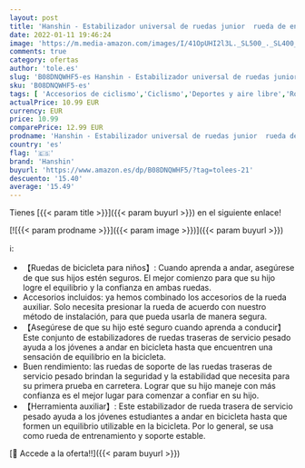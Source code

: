 ```yaml
---
layout: post
title: 'Hanshin - Estabilizador universal de ruedas junior  rueda de entrenamiento de bicicleta para niños Asistente de estabilizador de equilibrio de bicicleta de acero para bicicleta de 16-18-20-22-24 pulgadas '
date: 2022-01-11 19:46:24
image: 'https://m.media-amazon.com/images/I/41OpUHI2l3L._SL500_._SL400_.jpg'
comments: true
category: ofertas
author: 'tole.es'
slug: 'B08DNQWHF5-es Hanshin - Estabilizador universal de ruedas junior rueda...'
sku: 'B08DNQWHF5-es'
tags: [ 'Accesorios de ciclismo','Ciclismo','Deportes y aire libre','Ropa y equipo para deportes','Ruedines para bicicletas','bicicleta','hanshin', ]
actualPrice: 10.99 EUR
currency: EUR
price: 10.99
comparePrice: 12.99 EUR
prodname: 'Hanshin - Estabilizador universal de ruedas junior  rueda de entrenamiento de bicicleta para niños Asistente de estabilizador de equilibrio de bicicleta de acero para bicicleta de 16-18-20-22-24 pulgadas '
country: 'es'
flag: '🇪🇸'
brand: 'Hanshin'
buyurl: 'https://www.amazon.es/dp/B08DNQWHF5/?tag=tolees-21'
descuento: '15.40'
average: '15.49'
---
```


Tienes [{{< param title >}}]({{< param buyurl >}}) en el siguiente enlace!

[![{{< param prodname >}}]({{< param image >}})]({{< param buyurl >}})

ℹ️:

- 【Ruedas de bicicleta para niños】: Cuando aprenda a andar, asegúrese de que sus hijos estén seguros. El mejor comienzo para que su hijo logre el equilibrio y la confianza en ambas ruedas.
- Accesorios incluidos: ya hemos combinado los accesorios de la rueda auxiliar. Solo necesita presionar la rueda de acuerdo con nuestro método de instalación, para que pueda usarla de manera segura.
- 【Asegúrese de que su hijo esté seguro cuando aprenda a conducir】 Este conjunto de estabilizadores de ruedas traseras de servicio pesado ayuda a los jóvenes a andar en bicicleta hasta que encuentren una sensación de equilibrio en la bicicleta.
- Buen rendimiento: las ruedas de soporte de las ruedas traseras de servicio pesado brindan la seguridad y la estabilidad que necesita para su primera prueba en carretera. Lograr que su hijo maneje con más confianza es el mejor lugar para comenzar a confiar en su hijo.
- 【Herramienta auxiliar】: Este estabilizador de rueda trasera de servicio pesado ayuda a los jóvenes estudiantes a andar en bicicleta hasta que formen un equilibrio utilizable en la bicicleta. Por lo general, se usa como rueda de entrenamiento y soporte estable.

[🛒 Accede a la oferta!!]({{< param buyurl >}})
